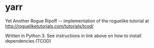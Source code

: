 # yarr
Yet Another Rogue Ripoff -- implementation of the roguelike tutorial at http://rogueliketutorials.com/tutorials/tcod/

Written in Python 3. See instructions in link above on how to install
dependencies (TCOD)
